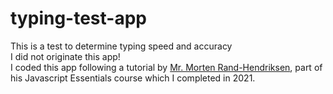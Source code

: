 # typing-test-app
This is a test to determine typing speed and accuracy   
I did not originate this app!  
I coded this app following a tutorial by  [Mr. Morten Rand-Hendriksen](https://www.linkedin.com/learning/instructors/morten-rand-hendriksen), part of his Javascript Essentials course which I completed in 2021.  
